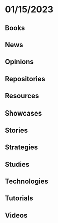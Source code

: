 # 01/15/2023

## Books

## News

## Opinions

## Repositories

## Resources

## Showcases

## Stories

## Strategies

## Studies

## Technologies

## Tutorials

## Videos

